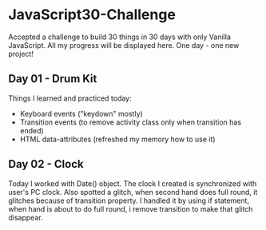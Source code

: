# JavaScript30-Challenge
Accepted a challenge to build 30 things in 30 days with only Vanilla JavaScript. All my progress will be displayed here. One day - one new project!

## Day 01 - Drum Kit
Things I learned and practiced today:
* Keyboard events ("keydown" mostly)
* Transition events (to remove activity class only when transition has ended)
* HTML data-attributes (refreshed my memory how to use it)

## Day 02 - Clock
Today I worked with Date() object. The clock I created is synchronized with user's PC clock. Also spotted a glitch, when second hand does full round, it glitches because of transition property. I handled it by using if statement, when hand is about to do full round, i remove transition to make that glitch disappear.
